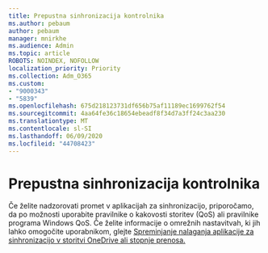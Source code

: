 ```yaml
---
title: Prepustna sinhronizacija kontrolnika
ms.author: pebaum
author: pebaum
manager: mnirkhe
ms.audience: Admin
ms.topic: article
ROBOTS: NOINDEX, NOFOLLOW
localization_priority: Priority
ms.collection: Adm_O365
ms.custom:
- "9000343"
- "5839"
ms.openlocfilehash: 675d218123731df656b75af11189ec1699762f54
ms.sourcegitcommit: 4aa64fe36c18654ebeadf8f34d7a3ff24c3aa230
ms.translationtype: MT
ms.contentlocale: sl-SI
ms.lasthandoff: 06/09/2020
ms.locfileid: "44708423"
---
```

# <a name="control-sync-throughput"></a>Prepustna sinhronizacija kontrolnika

Če želite nadzorovati promet v aplikacijah za sinhronizacijo, priporočamo, da po možnosti uporabite pravilnike o kakovosti storitev (QoS) ali pravilnike programa Windows QoS. Če želite informacije o omrežnih nastavitvah, ki jih lahko omogočite uporabnikom, glejte [Spreminjanje nalaganja aplikacije za sinhronizacijo v storitvi OneDrive ali stopnje prenosa.](https://support.office.com/article/71cc69da-2371-4981-8cc8-b4558bdda56e)